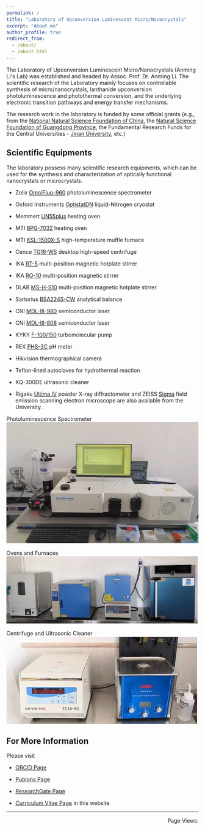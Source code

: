 ```yaml
---
permalink: /
title: "Laboratory of Upconversion Luminescent Micro/Nanocrystals"
excerpt: "About me"
author_profile: true
redirect_from: 
  - /about/
  - /about.html
---
```


The Laboratory of Upconversion Luminescent Micro/Nanocrystals (Anming Li's Lab) was established and headed by Assoc. Prof. Dr. Anming Li. The scientific research of the Laboratory mainly focuses on controllable synthesis of micro/nanocrystals, lanthanide upconversion photoluminescence and photothermal conversion, and the underlying electronic transition pathways and energy transfer mechanisms.

The research work in the laboratory is funded by some official grants (e.g., from the [National Natural Science Foundation of China](https://www.nsfc.gov.cn/english/site_1/index.html), the [Natural Science Foundation of Guangdong Province](http://gdstc.gd.gov.cn/), the Fundamental Research Funds for the Central Universities - [Jinan University](https://www.jnu.edu.cn/), etc.)

Scientific Equipments
------
The laboratory possess many scientific research equipments, which can be used for the synthesis and characterization of optically functional nanocrystals or microcrystals.

* Zolix [OmniFluo-960](https://www.zolix.com.cn/en/prodcon_370_373_770.html) photoluminescence spectrometer

* Oxford Instruments [OptistatDN](https://andor.oxinst.com/products/optical-cryostats-for-spectroscopy) liquid-Nitrogen cryostat

* Memmert [UN55plus](https://www.memmert.com/products/heating-drying-ovens/universal-oven/UN55plus/) heating oven

* MTI [BPG-7032](http://www.kjmti.com/product/16701.html) heating oven

* MTI [KSL-1500X-S](http://www.kjmti.com/product/16882.html) high-temperature muffle furnace

* Cence [TG16-WS](http://www.lxjxy.com/product/37.html) desktop high-speed centrifuge

* IKA [RT-5](https://www.ika.com/en/Products-Lab-Eq/Magnetic-Stirrers-Hot-Plate-Lab-Mixer-Stirrer-Blender-csp-188/RT-5-cpdt-3690600/) multi-position magnetic hotplate stirrer

* IKA [RO-10](https://www.ika.com/en/Products-Lab-Eq/Magnetic-Stirrers-Hot-Plate-Lab-Mixer-Stirrer-Blender-csp-188/RO-10-cpdt-3691000/) multi-position magnetic stirrer

* DLAB [MS-H-S10](http://www.dlabsci.com/english/cplb/HotPlate/Magnetic_Stirrer/2018/0120/229.html) multi-position magnetic hotplate stirrer

* Sartorius [BSA224S-CW](https://www.sartorius.com/en/products/weighing/laboratory-balances/analytical-lab-balance) analytical balance

* CNI [MDL-III-980](http://www.cnilaser.com/C-infrared_laser980.htm) semiconductor laser

* CNI [MDL-III-808](http://www.cnilaser.com/C-infrared_laser808.htm) semiconductor laser

* KYKY [F-100/150](http://www.kyky.com.cn/content/details97_834.html) turbomolecular pump

* REX [PHS-3C](http://www.lei-ci.com/product/329.html) pH meter

* Hikvision thermographical camera

* Teflon-lined autoclaves for hydrothermal reaction

* KQ-300DE ultrasonic cleaner

* Rigaku [Ultima IV](https://www.rigaku.com/products/xrd/ultima) powder X-ray diffractometer and ZEISS [Sigma](https://www.zeiss.com/microscopy/int/products/scanning-electron-microscopes/sigma.html) field emission scanning electron microscope are also available from the University. 

Photoluminescence Spectrometer
![Spectrometer](/images/spectrometer.jpg)

Ovens and Furnaces
![Ovens](/images/ovens.jpg)

Centrifuge and Ultrasonic Cleaner
![Centrifuge](/images/centrifugate.jpg)

For More Information
------
Please visit

* [ORCID Page](https://orcid.org/0000-0003-1344-3460)

* [Publons Page](https://publons.com/researcher/4671788/anming-li/)

* [ResearchGate Page](https://www.researchgate.net/profile/Anming-Li)

* [Curriculum Vitae Page](/cv/) in this website 


------
<!-- 不蒜子访问统计 -->
<p align="right" ><span id="busuanzi_container_site_pv">Page Views: <span id="busuanzi_value_site_pv"></span></p>
